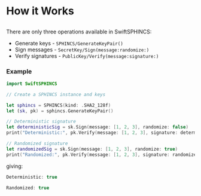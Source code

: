 # How it Works

## 

There are only three operations available in SwiftSPHINCS:

* Generate keys - ``SPHINCS/GenerateKeyPair()``
* Sign messages - ``SecretKey/Sign(message:randomize:)``
* Verify signatures - ``PublicKey/Verify(message:signature:)``

### Example

```swift
import SwiftSPHINCS

// Create a SPHINCS instance and keys

let sphincs = SPHINCS(kind: .SHA2_128f)
let (sk, pk) = sphincs.GenerateKeyPair()

// Deterministic signature
let deterministicSig = sk.Sign(message: [1, 2, 3], randomize: false)
print("Deterministic:", pk.Verify(message: [1, 2, 3], signature: deterministicSig))

// Randomized signature
let randomizedSig = sk.Sign(message: [1, 2, 3], randomize: true)
print("Randomized:", pk.Verify(message: [1, 2, 3], signature: randomizedSig))
```
giving:
```swift
Deterministic: true

Randomized: true
```
